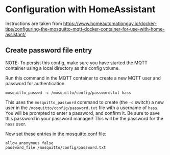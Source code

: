 # Configuration with HomeAssistant
Instructions are taken from https://www.homeautomationguy.io/docker-tips/configuring-the-mosquitto-mqtt-docker-container-for-use-with-home-assistant/

## Create password file entry

NOTE: To persist this config, make sure you have started the MQTT container using a local directory as the config volume. 

Run this command in the MQTT container to create a new MQTT user and password for authentication.

```
mosquitto_passwd -c /mosquitto/config/password.txt hass
```

This uses the `mosquitto_password` command to create (the `-c` switch) a new user in the `/mosquitto/config/password.txt` file with a username of `hass`. You will be prompted to enter a password, and confirm it. Be sure to save this password in your password manager! This will be the password for the `hass` user.

Now set these entries in the mosquitto.conf file:

```
allow_anonymous false
password_file /mosquitto/config/password.txt
```

